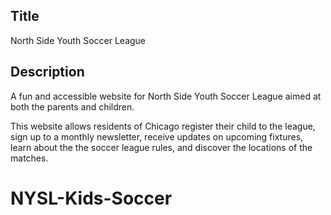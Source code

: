 
## Title

North Side Youth Soccer League

## Description

A fun and accessible website for North Side Youth Soccer League aimed at both the parents and children.

This website allows residents of Chicago register their child to the league, sign up to a monthly newsletter, receive updates on upcoming fixtures, learn about the the soccer league rules, and discover the locations of the matches.


# NYSL-Kids-Soccer
